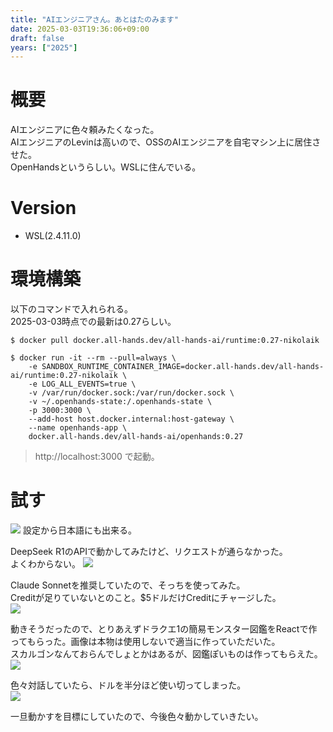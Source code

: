 ```yaml
---
title: "AIエンジニアさん。あとはたのみます"
date: 2025-03-03T19:36:06+09:00
draft: false
years: ["2025"]
---
```

# 概要
AIエンジニアに色々頼みたくなった。  
AIエンジニアのLevinは高いので、OSSのAIエンジニアを自宅マシン上に居住させた。  
OpenHandsというらしい。WSLに住んでいる。 
# Version
- WSL(2.4.11.0)
# 環境構築
以下のコマンドで入れられる。  
2025-03-03時点での最新は0.27らしい。  

```
$ docker pull docker.all-hands.dev/all-hands-ai/runtime:0.27-nikolaik

$ docker run -it --rm --pull=always \
    -e SANDBOX_RUNTIME_CONTAINER_IMAGE=docker.all-hands.dev/all-hands-ai/runtime:0.27-nikolaik \
    -e LOG_ALL_EVENTS=true \
    -v /var/run/docker.sock:/var/run/docker.sock \
    -v ~/.openhands-state:/.openhands-state \
    -p 3000:3000 \
    --add-host host.docker.internal:host-gateway \
    --name openhands-app \
    docker.all-hands.dev/all-hands-ai/openhands:0.27

```
> http://localhost:3000
で起動。

# 試す
 ![](/blog//images/20250303/2025-03-03-193827.png)
 設定から日本語にも出来る。  

 DeepSeek R1のAPIで動かしてみたけど、リクエストが通らなかった。  
 よくわからない。
 ![](/blog/images/20250303/2025-03-03-204323.png)

 Claude Sonnetを推奨していたので、そっちを使ってみた。  
 Creditが足りていないとのこと。$5ドルだけCreditにチャージした。  
 ![](/blog/images/20250303/2025-03-03-205150.png)

動きそうだったので、とりあえずドラクエ1の簡易モンスター図鑑をReactで作ってもらった。画像は本物は使用しないで適当に作っていただいた。  
スカルゴンなんておらんでしょとかはあるが、図鑑ぽいものは作ってもらえた。
 ![](/blog/images/20250303/2025-03-03-221113.png)

色々対話していたら、ドルを半分ほど使い切ってしまった。  
 ![](/blog/images/20250303/2025-03-03-221237.png)

 一旦動かすを目標にしていたので、今後色々動かしていきたい。  